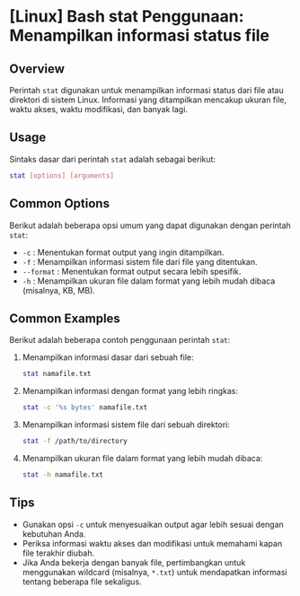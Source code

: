 # [Linux] Bash stat Penggunaan: Menampilkan informasi status file

## Overview
Perintah `stat` digunakan untuk menampilkan informasi status dari file atau direktori di sistem Linux. Informasi yang ditampilkan mencakup ukuran file, waktu akses, waktu modifikasi, dan banyak lagi.

## Usage
Sintaks dasar dari perintah `stat` adalah sebagai berikut:

```bash
stat [options] [arguments]
```

## Common Options
Berikut adalah beberapa opsi umum yang dapat digunakan dengan perintah `stat`:

- `-c` : Menentukan format output yang ingin ditampilkan.
- `-f` : Menampilkan informasi sistem file dari file yang ditentukan.
- `--format` : Menentukan format output secara lebih spesifik.
- `-h` : Menampilkan ukuran file dalam format yang lebih mudah dibaca (misalnya, KB, MB).

## Common Examples
Berikut adalah beberapa contoh penggunaan perintah `stat`:

1. Menampilkan informasi dasar dari sebuah file:
   ```bash
   stat namafile.txt
   ```

2. Menampilkan informasi dengan format yang lebih ringkas:
   ```bash
   stat -c '%s bytes' namafile.txt
   ```

3. Menampilkan informasi sistem file dari sebuah direktori:
   ```bash
   stat -f /path/to/directory
   ```

4. Menampilkan ukuran file dalam format yang lebih mudah dibaca:
   ```bash
   stat -h namafile.txt
   ```

## Tips
- Gunakan opsi `-c` untuk menyesuaikan output agar lebih sesuai dengan kebutuhan Anda.
- Periksa informasi waktu akses dan modifikasi untuk memahami kapan file terakhir diubah.
- Jika Anda bekerja dengan banyak file, pertimbangkan untuk menggunakan wildcard (misalnya, `*.txt`) untuk mendapatkan informasi tentang beberapa file sekaligus.